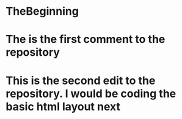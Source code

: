 # TheBeginning
# The is the first comment to the repository
# This is the second edit to the repository. I would be coding the basic html layout next